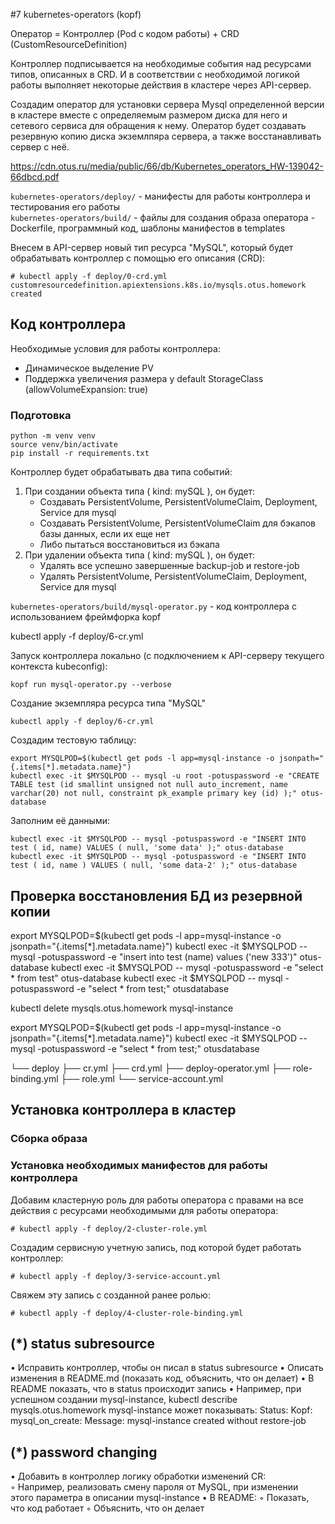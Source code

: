 #7 kubernetes-operators (kopf)

Оператор = Контроллер (Pod с кодом работы) + CRD (CustomResourceDefinition)

Контроллер подписывается на необходимые события над ресурсами типов, описанных в CRD.
И в соответствии с необходимой логикой работы выполняет некоторые действия в кластере через API-сервер.  

Создадим оператор для установки сервера Mysql определенной версии в кластере вместе с определяемым размером диска для него и сетевого сервиса для обращения к нему. Оператор будет создавать резервную копию диска экземлпяра сервера, а также восстанавливать сервер с неё.

https://cdn.otus.ru/media/public/66/db/Kubernetes_operators_HW-139042-66dbcd.pdf

`kubernetes-operators/deploy/` - манифесты для работы контроллера и тестирования его работы  
`kubernetes-operators/build/` - файлы для cоздания образа оператора - Dockerfile, программный код, шаблоны манифестов в templates

Внесем в API-сервер новый тип ресурса "MySQL", который будет обрабатывать контроллер c помощью его описания (CRD):
```
# kubectl apply -f deploy/0-crd.yml
customresourcedefinition.apiextensions.k8s.io/mysqls.otus.homework created
```

## Код контроллера

Необходимые условия для работы контроллера:
- Динамическое выделение PV
- Поддержка увеличения размера у default StorageClass (allowVolumeExpansion: true)

### Подготовка
```
python -m venv venv
source venv/bin/activate
pip install -r requirements.txt
```

Контроллер будет обрабатывать два типа событий:

1. При создании объекта типа ( kind: mySQL ), он будет:
    - Cоздавать PersistentVolume, PersistentVolumeClaim, Deployment, Service для mysql
    - Создавать PersistentVolume, PersistentVolumeClaim для бэкапов базы данных, если их еще нет
    - Либо пытаться восстановиться из бэкапа
2. При удалении объекта типа ( kind: mySQL ), он будет:
    - Удалять все успешно завершенные backup-job и restore-job
    - Удалять PersistentVolume, PersistentVolumeClaim, Deployment, Service для mysql

`kubernetes-operators/build/mysql-operator.py` - код контроллера с использованием фреймфорка kopf

kubectl apply -f deploy/6-cr.yml

Запуск контроллера локально (с подключением к API-серверу текущего контекста kubeconfig):
```
kopf run mysql-operator.py --verbose
```

Создание экземпляра ресурса типа "MySQL"
```
kubectl apply -f deploy/6-cr.yml
```

Создадим тестовую таблицу:
```
export MYSQLPOD=$(kubectl get pods -l app=mysql-instance -o jsonpath="{.items[*].metadata.name}")
kubectl exec -it $MYSQLPOD -- mysql -u root -potuspassword -e "CREATE TABLE test (id smallint unsigned not null auto_increment, name varchar(20) not null, constraint pk_example primary key (id) );" otus-database
```

Заполним её данными:
```
kubectl exec -it $MYSQLPOD -- mysql -potuspassword -e "INSERT INTO test ( id, name) VALUES ( null, 'some data' );" otus-database
kubectl exec -it $MYSQLPOD -- mysql -potuspassword -e "INSERT INTO test ( id, name ) VALUES ( null, 'some data-2' );" otus-database
```

## Проверка восстановления БД из резервной копии
export MYSQLPOD=$(kubectl get pods -l app=mysql-instance -o jsonpath="{.items[*].metadata.name}")
kubectl exec -it $MYSQLPOD -- mysql -potuspassword -e "insert into test (name) values ('new 333')" otus-database
kubectl exec -it $MYSQLPOD -- mysql -potuspassword -e "select * from test" otus-database
kubectl exec -it $MYSQLPOD -- mysql -potuspassword -e "select * from test;" otusdatabase

kubectl delete mysqls.otus.homework mysql-instance

export MYSQLPOD=$(kubectl get pods -l app=mysql-instance -o jsonpath="{.items[*].metadata.name}")
kubectl exec -it $MYSQLPOD -- mysql -potuspassword -e "select * from test;" otusdatabase

└── deploy
    ├── cr.yml
    ├── crd.yml
    ├── deploy-operator.yml
    ├── role-binding.yml
    ├── role.yml
    └── service-account.yml

## Установка контроллера в кластер

### Сборка образа

### Установка необходимых манифестов для работы контроллера

Добавим кластерную роль для работы оператора с правами на все действия с ресурсами необходимыми для работы оператора:
```
# kubectl apply -f deploy/2-cluster-role.yml
```
Создадим сервисную учетную запись, под которой будет работать контроллер:
```
# kubectl apply -f deploy/3-service-account.yml
```
Свяжем эту запись с созданной ранее ролью:
```
# kubectl apply -f deploy/4-cluster-role-binding.yml
```

## (*)  status subresource

• Исправить контроллер, чтобы он писал в status subresource
• Описать изменения в README.md (показать код, объяснить, что он делает)
• В README показать, что в status происходит запись
• Например, при успешном создании mysql-instance, kubectl describe
mysqls.otus.homework mysql-instance может показывать:
    Status:
    Kopf:
    mysql_on_create:
    Message: mysql-instance created without restore-job

## (*)  password changing

• Добавить в контроллер логику обработки изменений CR:  
    ◦ Например, реализовать смену пароля от MySQL, при изменении  
этого параметра в описании mysql-instance
• В README:
    ◦ Показать, что код работает
    ◦ Объяснить, что он делает

